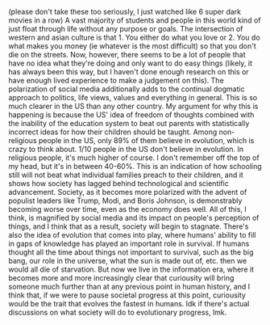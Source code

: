 (please don't take these too seriously, I just watched like 6 super dark movies in a row)
A vast majority of students and people in this world kind of just float through life without any purpose or goals. The intersection of western and asian culture is that 1. You either do what you love or 2. You do what makes you money (ie whatever is the most difficult) so that you don't die on the streets. Now, however, there seems to be a lot of people that have no idea what they're doing and only want to do easy things (likely, it has always been this way, but I haven't done enough research on this or have enough lived experience to make a judgement on this). The polarization of social media additionally adds to the continual dogmatic approach to politics, life views, values and everything in general. This is so much clearer in the US than any other country. My argument for why this is happening is because the US' idea of freedom of thoughts combined with the inability of the education system to beat out parents with statistically incorrect ideas for how their children should be taught. Among non-religious people in the US, only 89% of them believe in evolution, which is crazy to think about. 1/10 people in the US don't believe in evolution. In religious people, it's much higher of course. I don't remember off the top of my head, but it's in between 40-60%. This is an indication of how schooling still will not beat what individual families preach to their children, and it shows how society has lagged behind technological and scientific advancement. Society, as it becomes more polarized with the advent of populist leaders like Trump, Modi, and Boris Johnson, is demonstrably becoming worse over time, even as the economy does well. All of this, I think, is magnified by social media and its impact on people's perception of things, and I think that as a result, society will begin to stagnate. There's also the idea of evolution that comes into play, where humans' ability to fill in gaps of knowledge has played an important role in survival. If humans thought all the time about things not important to survival, such as the big bang, our role in the universe, what the sun is made out of, etc. then we would all die of starvation. But now we live in the information era, where it becomes more and more increasingly clear that curiousity will bring someone much further than at any previous point in human history, and I think that, if we were to pause societal progress at this point, curiousity would be the trait that evolves the fastest in humans. Idk if there's actual discussions on what society will do to evolutionary progress, lmk.